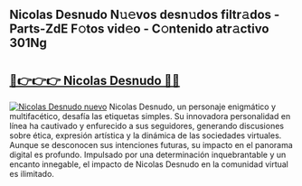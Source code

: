 ## Nicolas Desnudo N𝚞𝚎vos desn𝚞dos filtr𝚊dos - Parts-ZdE F𝚘tos vid𝚎o - C𝚘ntenido atr𝚊ctivo 301Ng

# <h2><a href="http://mb4s261.tromn.icu/?c=Nicolas+Desnudo">🔗👉👉👉 Nicolas Desnudo 🔗🔗</a></h2>

[![Nicolas Desnudo nuevo](https://i.imgur.com/pEAQMta.gif)](http://mb4s261.tromn.icu/?c=Nicolas+Desnudo)
Nicolas Desnudo, un personaje enigmático y multifacético, desafía las etiquetas simples. Su innovadora personalidad en línea ha cautivado y enfurecido a sus seguidores, generando discusiones sobre ética, expresión artística y la dinámica de las sociedades virtuales. Aunque se desconocen sus intenciones futuras, su impacto en el panorama digital es profundo. Impulsado por una determinación inquebrantable y un encanto innegable, el impacto de Nicolas Desnudo en la comunidad virtual es ilimitado.
